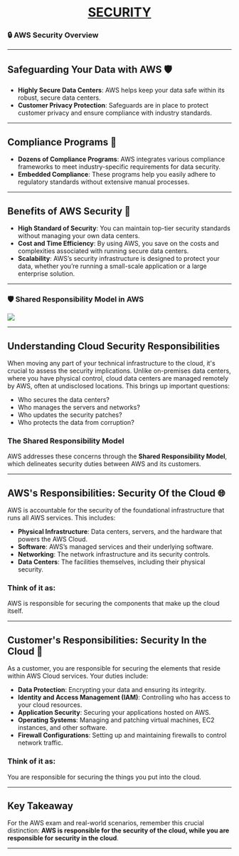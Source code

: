 <div style="text-align: center;">
    <h1><u>SECURITY</u></h1>
</div>

### 🔒 AWS Security Overview

---

## Safeguarding Your Data with AWS 🛡️

- **Highly Secure Data Centers**: AWS helps keep your data safe within its robust, secure data centers.
- **Customer Privacy Protection**: Safeguards are in place to protect customer privacy and ensure compliance with industry standards.

---

## Compliance Programs 📜

- **Dozens of Compliance Programs**: AWS integrates various compliance frameworks to meet industry-specific requirements for data security.
- **Embedded Compliance**: These programs help you easily adhere to regulatory standards without extensive manual processes.

---

## Benefits of AWS Security 🌟

- **High Standard of Security**: You can maintain top-tier security standards without managing your own data centers.
- **Cost and Time Efficiency**: By using AWS, you save on the costs and complexities associated with running secure data centers.
- **Scalability**: AWS’s security infrastructure is designed to protect your data, whether you’re running a small-scale application or a large enterprise solution.

---

### 🛡️ Shared Responsibility Model in AWS

<img src="https://d1.awsstatic.com/security-center/Shared_Responsibility_Model_V2.59d1eccec334b366627e9295b304202faf7b899b.jpg">

---

## Understanding Cloud Security Responsibilities

When moving any part of your technical infrastructure to the cloud, it's crucial to assess the security implications. Unlike on-premises data centers, where you have physical control, cloud data centers are managed remotely by AWS, often at undisclosed locations. This brings up important questions:

- Who secures the data centers?
- Who manages the servers and networks?
- Who updates the security patches?
- Who protects the data from corruption?

### The Shared Responsibility Model

AWS addresses these concerns through the **Shared Responsibility Model**, which delineates security duties between AWS and its customers.

---

## AWS's Responsibilities: Security **Of** the Cloud 🌐

AWS is accountable for the security of the foundational infrastructure that runs all AWS services. This includes:

- **Physical Infrastructure**: Data centers, servers, and the hardware that powers the AWS Cloud.
- **Software**: AWS’s managed services and their underlying software.
- **Networking**: The network infrastructure and its security controls.
- **Data Centers**: The facilities themselves, including their physical security.

### Think of it as:

AWS is responsible for securing the components that make up the cloud itself.

---

## Customer's Responsibilities: Security **In** the Cloud 🔐

As a customer, you are responsible for securing the elements that reside within AWS Cloud services. Your duties include:

- **Data Protection**: Encrypting your data and ensuring its integrity.
- **Identity and Access Management (IAM)**: Controlling who has access to your cloud resources.
- **Application Security**: Securing your applications hosted on AWS.
- **Operating Systems**: Managing and patching virtual machines, EC2 instances, and other software.
- **Firewall Configurations**: Setting up and maintaining firewalls to control network traffic.

### Think of it as:

You are responsible for securing the things you put into the cloud.

---

## Key Takeaway

For the AWS exam and real-world scenarios, remember this crucial distinction: **AWS is responsible for the security of the cloud, while you are responsible for security in the cloud**.

---
